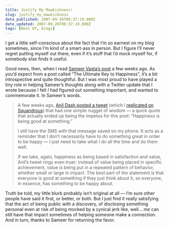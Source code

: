 ```yaml
---
title: Justify My Mawkishness!
slug: justify_my_mawkishness
date_published: 2007-09-26T06:37:19.000Z
date_updated: 2007-09-26T06:37:19.000Z
tags: [Best Of, blogs]
---
```


I get a little self-conscious about the fact that I’m so earnest on my blog sometimes, since I’m kind of a smart-ass in person. But I figure I’ll never regret putting myself out there, even if it’s stuff that I’d mock myself for, if somebody else finds it useful.

Good news, then, when I read [Sameer Vasta’s post](https://web.archive.org/web/20160505072647/http://inthemargins.ca/2007/08/27/the-ultimate-key-to-happiness) a few weeks ago. As you’d expect from a post called “The Ultimate Key to Happiness”, it’s a bit introspective and quite thoughtful. But I was most proud to have played a tiny role in helping Sameer’s thoughts along with a Twitter update that I wrote because I felt *I* had figured out something important, and wanted to commemorate it. In Sameer’s words.

> A few weeks ago, [Anil Dash posted a tweet](http://twitter.com/anildash/statuses/195442802) (which I [replicated on Squandrous](https://web.archive.org/web/20170921095209/http://squandrous.com/post/8166847)) that had one simple nugget of wisdom — a quick quote that actually ended up being the impetus for this post: “Happiness is being good at something.”
> 
> I still have the SMS with that message saved on my phone. It acts as a reminder that I don’t necessarily have to do something great in order to be happy — I just need to take what I do all the time and do them well.
> 
> If we take, again, happiness as being based in satisfaction and value, Anil’s tweet rings even truer: instead of value being placed in specific achievement, value is being put in a repeated pattern of behavior, whether small or large in impact. The best part of the statement is that everyone is good at something if they just think about it, so everyone, in essence, has something to be happy about.

Truth be told, my little blurb probably isn’t original at all — I’m sure other people have said it first, or better, or both. But I just find it really satisfying that the act of being public with a discovery, of disclosing something personal even at risk of being mocked by a cynical jerk like, well… *me* can still have that impact sometimes of helping someone make a connection. And in turn, thanks to Sameer for returning the favor.
